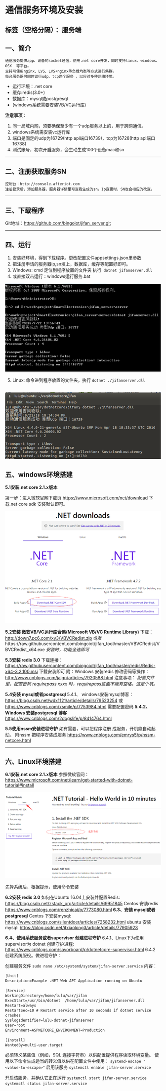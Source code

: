 # 通信服务环境及安装

标签（空格分隔）： 服务端
---
一、简介
---
    通信服务提供app、设备的socket通信，使用.net core开发，同时支持linux、windows、OSX  等平台。
    支持可使用nginx、LVS、LVS+nginx等负载均衡等方式进行集群。
    每台服务器可同时运行udp、tcp两个服务 ，以应对多种网络环境。

+ 运行环境：.net core
+ 缓存:redis(3.0+)
+ 数据库：mysql或postgresql
+ (windows系统需要安装VB/VC运行库)

**注意事项：**
1. 同一局域内网，须要确保至少有一个udp服务以上的，用于跨网通信。
2. windows系统需安装vc运行库
3. 端口是固定的udp为16729(http api端口16739)，tcp为16728(http api端口16738)
4. 测试账号，初次开启服务，会生动生成100个设备mac和sn

---
二、注册获取服务SN
---
    控制台：http://console.afteriot.com
    注册登录后，添加服务器，服务器详情里可查看生成的sn。Ip变更时，SN也会相应的改变。


---
三、下载程序
---
Git地址：https://github.com/bingoiot/jifan_server.git

---
四、运行
---
1. 安装好环境，得到下载程序。更改配置文件appsettings.json里参数
2. 把注册申请的服务器ip,sn填上，数据库，缓存等配置好即可。
3. Windows:
cmd 定位到程序放置的文件夹 执行``` dotnet jifanserver.dll```
4. 或直接双击运行：windows运行服务.bat 

 ![windows 运行](https://raw.githubusercontent.com/ludycool/openfile/master/jifan_server/runcmd.png)

5. Linux: 
 命令进到程序放置的文件夹，执行 ``` dotnet ./jifanserver.dll ```

 ![Linux 运行](https://raw.githubusercontent.com/ludycool/openfile/master/jifan_server/runcmd2.png) 
---
五、windows环境搭建
---

**5.1安装.net core  2.1.x版本**

第一步：进入微软官网下载页 https://www.microsoft.com/net/download
下载.net core sdk 安装默认即可。
 
  ![netcore下载](https://raw.githubusercontent.com/ludycool/openfile/master/jifan_server/.netcored.png) 

**5.2安装  微软VB/VC运行库合集(Microsoft VB/VC Runtime Library)**
下载：http://down7.pc6.com/xy3/VBVCRedist.zip
或者https://raw.githubusercontent.com/bingoiot/jifan_tool/master/VBVCRedist/VBVCRedist_x64.exe
*安装时，功能全选即可*


**5.3安装 redis 3.0**
下载连接：https://raw.githubusercontent.com/bingoiot/jifan_tool/master/redis/Redis-x64-3.2.100.msi
下载安装即可
附：Windows 安装redis  修改密码等操作：http://www.cnblogs.com/jaign/articles/7920588.html
注意事项：
*配置文件里，配置密码   requirepass  xxxx 时，requirepass这面不能有空格。这是个坑。*

**5.4安装 mysql或者postgresql**
5.4.1、 windows安装mysql博客：
https://blog.csdn.net/wdx1121/article/details/79523254
或
https://www.cnblogs.com/xsmile/p/7753984.html
需要配置密码
**5.4.2、 Windows 安装postgresql 博客**
https://www.cnblogs.com/2dogslife/p/8414764.html

**5.5使用nssm安装进程守护**
如有需要，可以把程序注册 成服务，开机能自动起动。
附nssm 把程序安装成服务
https://www.cnblogs.com/emrys5/p/nssm-netcore.html

---
六、Linux环境搭建
---
**6.1安装.net core  2.1.x版本**
参照微软官网：https://www.microsoft.com/net/learn/get-started-with-dotnet-tutorial#install
 
  ![netcore下载](https://raw.githubusercontent.com/ludycool/openfile/master/jifan_server/.netcored2.png) 

先择系统后，根据提示，使用命令安装

**6.2安装 redis 3.0**
如何在Ubuntu 16.04上安装并配置Redis:
https://blog.csdn.net/zstack_org/article/details/69951845
Centos 安装redis
https://www.cnblogs.com/renzhicai/p/7773080.html
**6.3、安装 mysql或者postgresql**
Centos 下安装mysql:
https://www.cnblogs.com/silentdoer/articles/7258232.html
ubuntu 安装mysql:
https://blog.csdn.net/itxiaolong3/article/details/77905923

**6.4、使用系统服务或者supervisor 创建进程守护**
6.4.1、Linux下为使用supervisor为 dotnet 创建守护进程:
https://www.cnblogs.com/savorboard/p/dotnetcore-supervisor.html
6.4.2 创建系统服役。做进程守护：

创建服务文件
```sudo nano /etc/systemd/system/jifan-server.service```
内容：
```
[Unit]
Description=Example .NET Web API Application running on Ubuntu

[Service]
WorkingDirectory=/home/lulu/var/jifan
ExecStart=/usr/bin/dotnet  /home/lulu/var/jifan/jifanserver.dll
Restart=always
RestartSec=10 # Restart service after 10 seconds if dotnet service crashes
SyslogIdentifier=lulu-dotnet-jifanserver
User=root
Environment=ASPNETCORE_ENVIRONMENT=Production 

[Install]
WantedBy=multi-user.target
```
必须转义某些值（例如，SQL 连接字符串）以供配置提供程序读取环境变量。 使用以下命令生成适当的转义值以供在配置文件中使用：
```systemd-escape "<value-to-escape>"```
启用该服务
```systemctl enable jifan-server.service```

开启该服务，并确认它正在运行
```systemctl start jifan-server.service systemctl status jifan-server.service```















